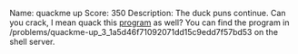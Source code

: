 Name: quackme up
Score: 350
Description: The duck puns continue. Can you crack, I mean quack this <a href='//2018shell1.picoctf.com/static/4ddafb6ed861325f93df57fa423e724d/main'>program</a> as well? You can find the program in /problems/quackme-up_3_1a5d46f71092071dd15c9edd7f57bd53 on the shell server.
